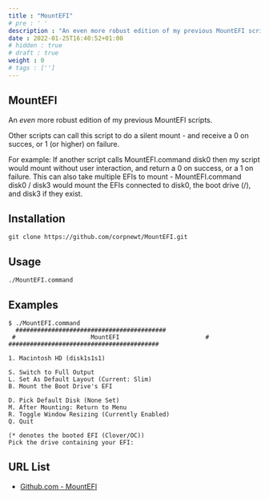 ```yaml
---
title : "MountEFI"
# pre : ' '
description : "An even more robust edition of my previous MountEFI scripts."
date : 2022-01-25T16:40:52+01:00
# hidden : true
# draft : true
weight : 0
# tags : ['']
---
```


## MountEFI

An *even* more robust edition of my previous MountEFI scripts.

Other scripts can call this script to do a silent mount - and receive a 0 on succes, or 1 (or higher) on failure.

For example: If another script calls MountEFI.command disk0 then my script would mount without user interaction, and return a 0 on success, or a 1 on failure. This can also take multiple EFIs to mount - MountEFI.command disk0 / disk3 would mount the EFIs connected to disk0, the boot drive (/), and disk3 if they exist.

## Installation

```plain
git clone https://github.com/corpnewt/MountEFI.git
```

## Usage

```plain
./MountEFI.command
```

## Examples

```plain
$ ./MountEFI.command
  ##########################################
 #                     MountEFI                        #
##########################################
 
1. Macintosh HD (disk1s1s1)

S. Switch to Full Output
L. Set As Default Layout (Current: Slim)
B. Mount the Boot Drive's EFI

D. Pick Default Disk (None Set)
M. After Mounting: Return to Menu
R. Toggle Window Resizing (Currently Enabled)
Q. Quit
 
(* denotes the booted EFI (Clover/OC))
Pick the drive containing your EFI:
```

## URL List

* [Github.com - MountEFI](https://github.com/corpnewt/MountEFI)
